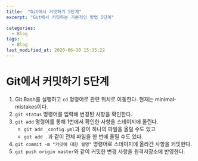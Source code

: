```yaml
---
title:  "Git에서 커밋하기 5단계"
excerpt: "Git에서 커밋하는 기본적인 방법 5단계"

categories:
  - Blog
tags:
  - Blog
last_modified_at: 2020-06-30 15:35:22
---
```


# Git에서 커밋하기 5단계
1. Git Bash를 실행하고 `cd` 명령어로 관련 위치로 이동한다. 현재는 minimal-mistakes이다.
2. `git status` 명령어를 입력해 변경된 사항을 확인한다.
3. `git add` 명령어를 통해 1번에서 확인한 사항을 스테이지에 올린다.
    - `git add _config.yml`과 같이 하나의 파일을 올릴 수도 있고
    - `git add .`과 같이 전체 파일을 한 번에 올릴 수도 있다.
4. `git commit -m "커밋에 대한 설명"` 명령어로 스테이지에 올라간 사항을 커밋한다.
5. `git push origin master`와 같이 커밋한 변경 사항을 원격저장소에 반영한다.
